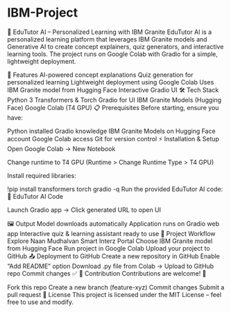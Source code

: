 # IBM-Project
📘 EduTutor AI – Personalized Learning with IBM Granite
EduTutor AI is a personalized learning platform that leverages IBM Granite models and Generative AI to create concept explainers, quiz generators, and interactive learning tools.
The project runs on Google Colab with Gradio for a simple, lightweight deployment.

🚀 Features
AI-powered concept explanations
Quiz generation for personalized learning
Lightweight deployment using Google Colab
Uses IBM Granite model from Hugging Face
Interactive Gradio UI
🛠️ Tech Stack
Python 3
Transformers & Torch
Gradio for UI
IBM Granite Models (Hugging Face)
Google Colab (T4 GPU)
📋 Prerequisites
Before starting, ensure you have:

Python installed
Gradio knowledge
IBM Granite Models on Hugging Face account
Google Colab access
Git for version control
⚡ Installation & Setup
Open Google Colab → New Notebook

Change runtime to T4 GPU (Runtime > Change Runtime Type > T4 GPU)

Install required libraries:

!pip install transformers torch gradio -q
Run the provided EduTutor AI code:
📂 EduTutor AI Code

Launch Gradio app → Click generated URL to open UI

🖼️ Output
Model downloads automatically
Application runs on Gradio web app
Interactive quiz & learning assistant ready to use
📌 Project Workflow
Explore Naan Mudhalvan Smart Interz Portal
Choose IBM Granite model from Hugging Face
Run project in Google Colab
Upload your project to GitHub
📤 Deployment to GitHub
Create a new repository in GitHub
Enable “Add README” option
Download .py file from Colab → Upload to GitHub repo
Commit changes ✅
🤝 Contribution
Contributions are welcome! 🎉

Fork this repo
Create a new branch (feature-xyz)
Commit changes
Submit a pull request
📜 License
This project is licensed under the MIT License – feel free to use and modify.
